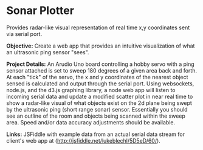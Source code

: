 # Sonar Plotter
Provides radar-like visual representation of real time x,y coordinates sent via serial port.

**Objective:** Create a web app that provides an intuitive visualization of what an ultrasonic ping sensor "sees". 

**Project Details:** An Arudio Uno board controlling a hobby servo with a ping sensor attached is set to sweep 180 degrees of a given area back and forth. At each "tick" of the servo, the x and y coordinates of the nearest object sensed is calculated and output through the serial port. Using websockets, node.js, and the d3.js graphing library, a node web app will listen to incoming serial data and update a modified scatter plot in near real time to show a radar-like visual of what objects exist on the 2d plane being swept by the ultrasonic ping (short range sonar) sensor. Essentially you should see an outline of the room and objects being scanned within the sweep area. Speed and/or data accuracy adjustments should be available.

**Links:** JSFiddle with example data from an actual serial data stream for client's web app at (http://jsfiddle.net/lukeblechl/5D5eD/60/).
